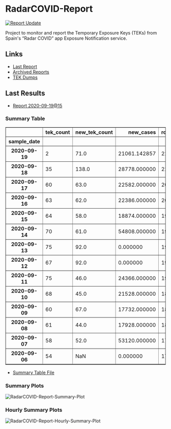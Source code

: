 # RadarCOVID-Report

[![Report Update](https://github.com/pvieito/RadarCOVID-Report/workflows/Report%20Update/badge.svg?event=schedule)](https://github.com/pvieito/RadarCOVID-Report/blob/master/RadarCOVID-Report.ipynb)

Project to monitor and report the Temporary Exposure Keys (TEKs) from Spain's “Radar COVID” app Exposure Notification service.

## Links

- [Last Report](https://github.com/pvieito/RadarCOVID-Report/blob/master/Notebooks/RadarCOVID-Report/Current/RadarCOVID-Report.ipynb) 
- [Archived Reports](https://github.com/pvieito/RadarCOVID-Report/tree/master/Notebooks/RadarCOVID-Report)
- [TEK Dumps](https://github.com/pvieito/RadarCOVID-Report/tree/master/Data/TEKs)

## Last Results

- [Report 2020-09-19@15](https://github.com/pvieito/RadarCOVID-Report/blob/master/Notebooks/RadarCOVID-Report/Hourly/RadarCOVID-Report-2020-09-19@15.ipynb)

### Summary Table

<table border="1" class="dataframe">
  <thead>
    <tr style="text-align: right;">
      <th></th>
      <th>tek_count</th>
      <th>new_tek_count</th>
      <th>new_cases</th>
      <th>rolling_mean_new_cases</th>
      <th>tek_count_per_new_case</th>
      <th>new_tek_count_per_new_case</th>
      <th>new_tek_devices</th>
      <th>new_tek_devices_per_new_case</th>
      <th>new_tek_count_per_new_tek_device</th>
    </tr>
    <tr>
      <th>sample_date</th>
      <th></th>
      <th></th>
      <th></th>
      <th></th>
      <th></th>
      <th></th>
      <th></th>
      <th></th>
      <th></th>
    </tr>
  </thead>
  <tbody>
    <tr>
      <th>2020-09-19</th>
      <td>2</td>
      <td>71.0</td>
      <td>21061.142857</td>
      <td>21061.142857</td>
      <td>0.000095</td>
      <td>0.003371</td>
      <td>35</td>
      <td>0.001662</td>
      <td>2.028571</td>
    </tr>
    <tr>
      <th>2020-09-18</th>
      <td>35</td>
      <td>138.0</td>
      <td>28778.000000</td>
      <td>21061.142857</td>
      <td>0.001662</td>
      <td>0.006552</td>
      <td>52</td>
      <td>0.002469</td>
      <td>2.653846</td>
    </tr>
    <tr>
      <th>2020-09-17</th>
      <td>60</td>
      <td>63.0</td>
      <td>22582.000000</td>
      <td>20430.857143</td>
      <td>0.002937</td>
      <td>0.003084</td>
      <td>29</td>
      <td>0.001419</td>
      <td>2.172414</td>
    </tr>
    <tr>
      <th>2020-09-16</th>
      <td>63</td>
      <td>62.0</td>
      <td>22386.000000</td>
      <td>20280.285714</td>
      <td>0.003106</td>
      <td>0.003057</td>
      <td>23</td>
      <td>0.001134</td>
      <td>2.695652</td>
    </tr>
    <tr>
      <th>2020-09-15</th>
      <td>64</td>
      <td>58.0</td>
      <td>18874.000000</td>
      <td>19615.428571</td>
      <td>0.003263</td>
      <td>0.002957</td>
      <td>23</td>
      <td>0.001173</td>
      <td>2.521739</td>
    </tr>
    <tr>
      <th>2020-09-14</th>
      <td>70</td>
      <td>61.0</td>
      <td>54808.000000</td>
      <td>19480.285714</td>
      <td>0.003593</td>
      <td>0.003131</td>
      <td>28</td>
      <td>0.001437</td>
      <td>2.178571</td>
    </tr>
    <tr>
      <th>2020-09-13</th>
      <td>75</td>
      <td>92.0</td>
      <td>0.000000</td>
      <td>19239.142857</td>
      <td>0.003898</td>
      <td>0.004782</td>
      <td>32</td>
      <td>0.001663</td>
      <td>2.875000</td>
    </tr>
    <tr>
      <th>2020-09-12</th>
      <td>67</td>
      <td>92.0</td>
      <td>0.000000</td>
      <td>19239.142857</td>
      <td>0.003482</td>
      <td>0.004782</td>
      <td>33</td>
      <td>0.001715</td>
      <td>2.787879</td>
    </tr>
    <tr>
      <th>2020-09-11</th>
      <td>75</td>
      <td>46.0</td>
      <td>24366.000000</td>
      <td>19239.142857</td>
      <td>0.003898</td>
      <td>0.002391</td>
      <td>19</td>
      <td>0.000988</td>
      <td>2.421053</td>
    </tr>
    <tr>
      <th>2020-09-10</th>
      <td>68</td>
      <td>45.0</td>
      <td>21528.000000</td>
      <td>18751.428571</td>
      <td>0.003626</td>
      <td>0.002400</td>
      <td>15</td>
      <td>0.000800</td>
      <td>3.000000</td>
    </tr>
    <tr>
      <th>2020-09-09</th>
      <td>60</td>
      <td>67.0</td>
      <td>17732.000000</td>
      <td>18235.714286</td>
      <td>0.003290</td>
      <td>0.003674</td>
      <td>21</td>
      <td>0.001152</td>
      <td>3.190476</td>
    </tr>
    <tr>
      <th>2020-09-08</th>
      <td>61</td>
      <td>44.0</td>
      <td>17928.000000</td>
      <td>18154.285714</td>
      <td>0.003360</td>
      <td>0.002424</td>
      <td>18</td>
      <td>0.000992</td>
      <td>2.444444</td>
    </tr>
    <tr>
      <th>2020-09-07</th>
      <td>58</td>
      <td>52.0</td>
      <td>53120.000000</td>
      <td>17911.714286</td>
      <td>0.003238</td>
      <td>0.002903</td>
      <td>22</td>
      <td>0.001228</td>
      <td>2.363636</td>
    </tr>
    <tr>
      <th>2020-09-06</th>
      <td>54</td>
      <td>NaN</td>
      <td>0.000000</td>
      <td>17058.000000</td>
      <td>0.003166</td>
      <td>NaN</td>
      <td>24</td>
      <td>0.001407</td>
      <td>NaN</td>
    </tr>
  </tbody>
</table>

- [Summary Table File](https://github.com/pvieito/RadarCOVID-Report/blob/master/Data/Resources/Current/RadarCOVID-Report-Summary-Table.csv)

### Summary Plots

![RadarCOVID-Report-Summary-Plot](https://github.com/pvieito/RadarCOVID-Report/raw/master/Data/Resources/Current/RadarCOVID-Report-Summary-Plots.png)

### Hourly Summary Plots

![RadarCOVID-Report-Hourly-Summary-Plot](https://github.com/pvieito/RadarCOVID-Report/raw/master/Data/Resources/Current/RadarCOVID-Report-Hourly-Summary-Plots.png)
